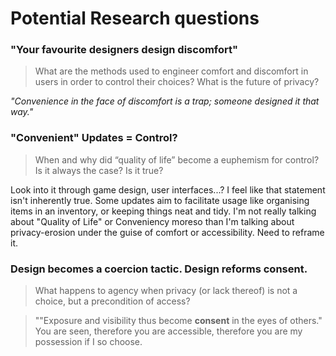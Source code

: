 # Potential Research questions


### "Your favourite designers design discomfort"

> What are the methods used to engineer comfort and discomfort in users in order to control their choices? What is the future of privacy?

*"Convenience in the face of discomfort is a trap; someone designed it that way."*

### "Convenient" Updates = Control?
>
> When and why did “quality of life” become a euphemism for control? Is it always the case? Is it true?

Look into it through game design, user interfaces...? I feel like that statement isn't inherently true. Some updates aim to facilitate usage like organising items in an inventory, or keeping things neat and tidy. I'm not really talking about "Quality of Life" or Conveniency moreso than I'm talking about privacy-erosion under the guise of comfort or accessibility. Need to reframe it.

### Design becomes a coercion tactic. Design reforms consent.

> What happens to agency when privacy (or lack thereof) is not a choice, but a precondition of access?

> ""Exposure and visibility thus become **consent** in the eyes of others." You are seen, therefore you are accessible, therefore you are my possession if I so choose.